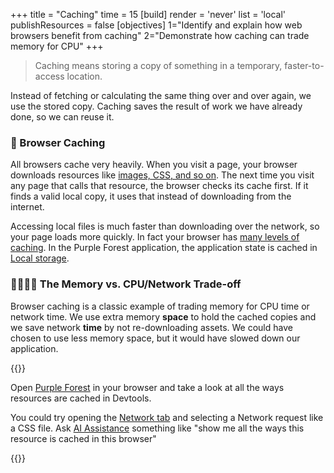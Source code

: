 +++
title = "Caching"
time = 15
[build]
  render = 'never'
  list = 'local'
  publishResources = false
[objectives]
    1="Identify and explain how web browsers benefit from caching"
    2="Demonstrate how caching can trade memory for CPU"
+++

> Caching means storing a copy of something in a temporary, faster-to-access location. 

Instead of fetching or calculating the same thing over and over again, we use the stored copy. Caching saves the result of work we have already done, so we can reuse it. 

### 🔖 Browser Caching

All browsers cache very heavily. When you visit a page, your browser downloads resources like [images, CSS, and so on](https://developer.chrome.com/docs/devtools/sources). The next time you visit any page that calls that resource, the browser checks its cache first. If it finds a valid local copy, it uses that instead of downloading from the internet.

Accessing local files is much faster than downloading over the network, so your page loads more quickly. In fact your browser has [many levels of caching](https://developer.mozilla.org/en-US/docs/Web/HTTP/Guides/Caching#types_of_caches). In the Purple Forest application, the application state is cached in [Local storage](https://developer.chrome.com/docs/devtools/application).

### 🫱🏽‍🫲🏿 The Memory vs. CPU/Network Trade-off

Browser caching is a classic example of trading memory for CPU time or network time. We use extra memory **space** to hold the cached copies and we save network **time** by not re-downloading assets. We could have chosen to use less memory space, but it would have slowed down our application.

{{<note type="Activity" title="Activity">}}

Open [Purple Forest](https://github.com/CodeYourFuture/Module-Legacy-Code) in your browser and take a look at all the ways resources are cached in Devtools.

You could try opening the [Network tab](https://developer.chrome.com/docs/devtools/network) and selecting a Network request like a CSS file. Ask [AI Assistance](https://developer.chrome.com/docs/devtools/ai-assistance/network) something like "show me all the ways this resource is cached in this browser"

{{</note>}}